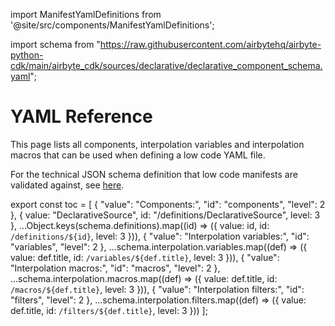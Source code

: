import ManifestYamlDefinitions from '@site/src/components/ManifestYamlDefinitions';

import schema from "https://raw.githubusercontent.com/airbytehq/airbyte-python-cdk/main/airbyte_cdk/sources/declarative/declarative_component_schema.yaml";

# YAML Reference

This page lists all components, interpolation variables and interpolation macros that can be used when defining a low code YAML file.

For the technical JSON schema definition that low code manifests are validated against, see [here](https://github.com/airbytehq/airbyte-python-cdk/blob/main/airbyte_cdk/sources/declarative/declarative_component_schema.yaml).

<ManifestYamlDefinitions />

export const toc = [
{
"value": "Components:",
"id": "components",
"level": 2
},
{
value: "DeclarativeSource",
id: "/definitions/DeclarativeSource",
level: 3
},
...Object.keys(schema.definitions).map((id) => ({
value: id,
id: `/definitions/${id}`,
level: 3
})),
{
"value": "Interpolation variables:",
"id": "variables",
"level": 2
},
...schema.interpolation.variables.map((def) => ({
value: def.title,
id: `/variables/${def.title}`,
level: 3
})),
{
"value": "Interpolation macros:",
"id": "macros",
"level": 2
},
...schema.interpolation.macros.map((def) => ({
value: def.title,
id: `/macros/${def.title}`,
level: 3
})),
{
"value": "Interpolation filters:",
"id": "filters",
"level": 2
},
...schema.interpolation.filters.map((def) => ({
value: def.title,
id: `/filters/${def.title}`,
level: 3
}))
];
